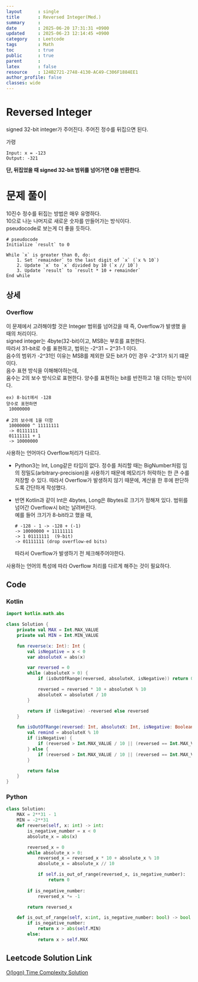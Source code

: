 ```yaml
---
layout      : single
title       : Reversed Integer(Med.)
summary     : 
date        : 2025-06-20 17:31:31 +0900
updated     : 2025-06-23 12:14:45 +0900
category    : Leetcode
tags        : Math
toc         : true
public      : true
parent      : 
latex       : false
resource    : 124B2721-2748-4130-AC49-C306F1884EE1
author_profile: false
classes: wide
---
```



# Reversed Integer
signed 32-bit integer가 주어진다. 
주어진 정수를 뒤집으면 된다.


가령
```
Input: x = -123
Output: -321
```

**단, 뒤집었을 때 signed 32-bit 범위를 넘어가면 0을 반환한다.**


# 문제 풀이
10진수 정수를 뒤집는 방법은 매우 유명하다.  
10으로 나눈 나머지로 새로운 숫자를 만들어가는 방식이다.  
pseudocode로 보는게 더 좋을 듯하다.  
```
# pseudocode
Initialize `result` to 0

While `x` is greater than 0, do:
    1. Set `remainder` to the last digit of `x` (`x % 10`)
    2. Update `x` to `x` divided by 10 (`x // 10`)
    3. Update `result` to `result * 10 + remainder`
End while
```

## 상세
### Overflow
이 문제에서 고려해야할 것은 Integer 범위를 넘어갔을 때 즉, Overflow가 발생했 을 때의 처리이다.  
signed integer는 4byte(32-bit)이고, MSB는 부호를 표현한다.  
따라서 31-bit로 수를 표현하고, 범위는 -2^31 ~ 2^31-1 이다.  
음수의 범위가 -2^31인 이유는 MSB를 제외한 모든 bit가 0인 경우 -2^31가 되기 떄문이다.  
음수 표현 방식을 이해해야하는데,  
움수는 2의 보수 방식으로 표현한다.  양수를 표현하는 bit를 반전하고 1을 더하는 방식이다.
```
ex) 8-bit에서 -128
양수로 표현하면
 10000000

# 2의 보수에 1을 더함
 10000000 ^ 11111111
 -> 01111111
 01111111 + 1
 -> 10000000 
```

사용하는 언어마다 Overflow처리가 다르다.  
- Python3는 Int, Long같은 타입이 없다. 
  정수를 처리할 때는 BigNumber처럼 임의 정밀도(arbitrary-precision)을 사용하기 때문에 메모리가 허락하는 한 큰 수를 저장할 수 있다.
  따라서 Overflow가 발생하지 않기 때문에, 계산을 한 후에 판단하도록 간단하게 작성했다.  

- 반면 Kotlin과 같이 Int은 4bytes, Long은 8bytes로 크기가 정해져 있다. 
  범위를 넘어간 Overflow시 bit는 날려버린다.  
  예를 들어 크기가 8-bit라고 했을 때,  
  ```
  # -128 - 1 -> -128 + (-1)
  -> 10000000 + 11111111
  -> 1 01111111  (9-bit)
  -> 01111111 (drop overflow-ed bits)
  ```
  따라서 Overflow가 발생하기 전 체크해주어야한다.  

사용하는 언어의 특성에 따라 Overflow 처리를 다르게 해주는 것이 필요하다.  

## Code

### Kotlin
```kotlin
import kotlin.math.abs

class Solution {
    private val MAX = Int.MAX_VALUE
    private val MIN = Int.MIN_VALUE

    fun reverse(x: Int): Int {
        val isNegative = x < 0
        var absoluteX = abs(x)

        var reversed = 0
        while (absoluteX > 0) {
            if (isOutOfRange(reversed, absoluteX, isNegative)) return 0

            reversed = reversed * 10 + absoluteX % 10
            absoluteX = absoluteX / 10
        }

        return if (isNegative) -reversed else reversed
    }

    fun isOutOfRange(reversed: Int, absoluteX: Int, isNegative: Boolean): Boolean {
        val remind = absoluteX % 10
        if (isNegative) {
            if (reversed > Int.MAX_VALUE / 10 || (reversed == Int.MAX_VALUE / 10 && remind > 8)) return true
        } else {
            if (reversed > Int.MAX_VALUE / 10 || (reversed == Int.MAX_VALUE / 10 && remind > 7)) return true
        }

        return false
    }
}
```

### Python
```python
class Solution:
    MAX = 2**31 - 1
    MIN = -2**31
    def reverse(self, x: int) -> int:
        is_negative_number = x < 0
        absolute_x = abs(x)

        reversed_x = 0
        while absolute_x > 0:
            reversed_x = reversed_x * 10 + absolute_x % 10    
            absolute_x = absolute_x // 10

            if self.is_out_of_range(reversed_x, is_negative_number):
                return 0
           
        if is_negative_number:
            reversed_x *= -1

        return reversed_x

    def is_out_of_range(self, x:int, is_negative_number: bool) -> bool:
        if is_negative_number:
            return x > abs(self.MIN)
        else:
            return x > self.MAX    
```

## Leetcode Solution Link
[O(logn) Time Complexity Solution](https://leetcode.com/problems/reverse-integer/solutions/6866270/ologn-time-complexity-solution-by-leeapp-n7x3)
